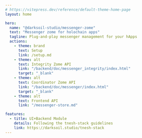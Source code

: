 ```yaml
---
# https://vitepress.dev/reference/default-theme-home-page
layout: home

hero:
  name: "@darksoil-studio/messenger-zome"
  text: "Messenger zome for holochain apps"
  tagline: Plug-and-play messenger management for your hApps
  actions:
    - theme: brand
      text: Setup
      link: /setup.md
    - theme: alt
      text: Integrity Zome API
      link: "/backend/doc/messenger_integrity/index.html"
      target: "_blank"
    - theme: alt
      text: Coordinator Zome API
      link: "/backend/doc/messenger/index.html"
      target: "_blank"
    - theme: alt
      text: Frontend API
      link: "/messenger-store.md"

features:
  - title: UI+Backend Module
    details: Following the tnesh-stack guidelines
    link: https://darksoil.studio/tnesh-stack
---
```

